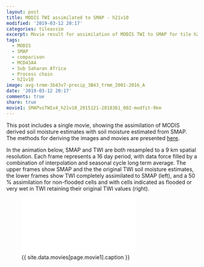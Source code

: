 ```yaml
---
layout: post
title: MODIS TWI assimilated to SMAP - h21v10
modified: '2019-03-12 20:17'
categories: tileassim
excerpt: Movie result for assimilation of MODIS TWI to SMAP for tile h21v10.
tags:
  - MODIS
  - SMAP
  - comparison
  - MCD43A4
  - Sub Saharan Africa
  - Process chain
  - h21v10
image: avg-trmm-3b43v7-precip_3B43_trmm_2001-2016_A
date: '2019-03-12 20:17'
comments: true
share: true
movie1: SMAPvsTWIx4_h21v10_2015121-2018361_002-modfit-9km
---
```

<script src="https://karttur.github.io/common/assets/js/karttur/togglediv.js"></script>

This post includes a single movie, showing the assimilation of MODIS derived soil moisture estimates with soil moisture estimated from SMAP. The methods for deriving the images and movies are presented [here](../../blog/smap-modis-adjust-methods/).

In the animation below, SMAP and TWI are both resampled to a 9 km spatial resolution. Each frame represents a 16 day period, with data force filled by a combination of interpolation and seasonal cycle long term average. The upper frames show SMAP and the the original TWI soil moisture estimates, the lower frames show TWI completely assimilated to SMAP (left), and a 50 % assimilation for non-flooded cells and with cells indicated as flooded or very wet in TWI retaining their original TWI values (right).

<figure>
<iframe src="{{ site.commonurl }}/movies/{{ site.data.movies[page.movie1].file }}" width="{{ site.data.movies[page.movie1].width }}" height="{{ site.data.movies[page.movie1].height }}" frameborder="0">
</iframe>
<figcaption> {{ site.data.movies[page.movie1].caption }} </figcaption>
</figure>
